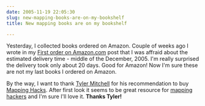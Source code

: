 ```yaml
---
date: 2005-11-19 22:05:30
slug: new-mapping-books-are-on-my-bookshelf
title: New mapping books are on my bookshelf

---
```


Yesterday, I collected books ordered on Amazon. Couple of weeks ago I wrote in my [First order on Amazon.com](http://mateusz.loskot.net/2005/10/28/first-order-on-amazoncom/) post that I was affraid about the estimated delivery time - middle of the December, 2005. I'm really surprised the delivery took only about 20 days. Good for Amazon! Now I'm sure these are not my last books I ordered on Amazon.

By the way, I want to thank [Tyler Mitchell](http://www.oreillynet.com/pub/au/1898) for his recommendation to buy [Mapping Hacks](http://www.oreilly.com/catalog/mappinghks/). After first look it seems to be great resource for [mapping hackers](http://www.mappinghacks.com) and I'm sure I'll love it. **Thanks Tyler!**
